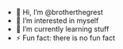 - 👋 Hi, I’m @brotherthegrest
- 👀 I’m interested in myself
- 🌱 I’m currently learning stuff
- ⚡ Fun fact: there is no fun fact
